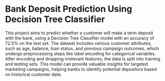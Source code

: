 # Bank Deposit Prediction Using Decision Tree Classifier
This project aims to predict whether a customer will make a term deposit with the bank, using a Decision Tree Classifier model with an accuracy of 72.5% on the test set. The dataset includes various customer attributes, such as age, balance, loan status, and previous campaign outcomes, which undergo preprocessing steps like label encoding for categorical variables. After encoding and dropping irrelevant features, the data is split into training and testing sets. This model can provide valuable insights for targeted marketing campaigns, helping banks to identify potential depositors based on historical customer data.
